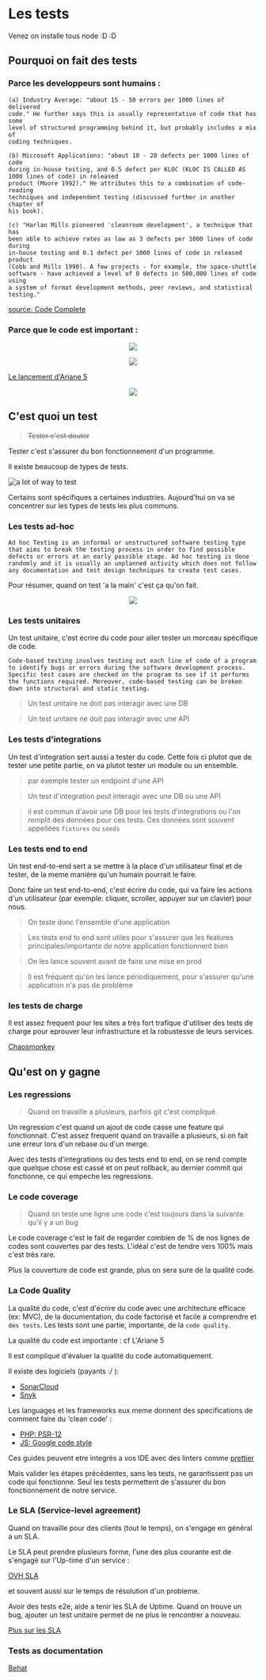 # Les tests

Venez on installe tous node :D :D

## Pourquoi on fait des tests

### Parce les developpeurs sont humains :

```
(a) Industry Average: "about 15 - 50 errors per 1000 lines of delivered
code." He further says this is usually representative of code that has some
level of structured programming behind it, but probably includes a mix of
coding techniques.

(b) Microsoft Applications: "about 10 - 20 defects per 1000 lines of code
during in-house testing, and 0.5 defect per KLOC (KLOC IS CALLED AS 1000 lines of code) in released
product (Moore 1992)." He attributes this to a combination of code-reading
techniques and independent testing (discussed further in another chapter of
his book).

(c) "Harlan Mills pioneered 'cleanroom development', a technique that has
been able to achieve rates as low as 3 defects per 1000 lines of code during
in-house testing and 0.1 defect per 1000 lines of code in released product
(Cobb and Mills 1990). A few projects - for example, the space-shuttle
software - have achieved a level of 0 defects in 500,000 lines of code using
a system of format development methods, peer reviews, and statistical
testing."
```

[source: Code Complete](https://www.amazon.com/Code-Complete-Practical-Handbook-Construction/dp/0735619670)

###  Parce que le code est important :

<p align="center"><img src="./images/prod-sans-test.jpg"/></p>
<p align="center"><img src="./images/ariane.jpg"/></p>

[Le lancement d'Ariane 5](https://hownot2code.com/2016/09/02/a-space-error-370-million-for-an-integer-overflow/)

<p align="center"><img src="./images/one-does-not.jpg"/></p>

## C'est quoi un test

> ~~Tester c'est douter~~

Tester c'est s'assurer du bon fonctionnement d'un programme.

Il existe beaucoup de types de tests.

![a lot of way to test](./images/tests.svg)

Certains sont spécifiques a certaines industries.
Aujourd'hui on va se concentrer sur les types de tests les plus communs.

### Les tests ad-hoc

```
Ad hoc Testing is an informal or unstructured software testing type that aims to break the testing process in order to find possible defects or errors at an early possible stage. Ad hoc testing is done randomly and it is usually an unplanned activity which does not follow any documentation and test design techniques to create test cases.
```

Pour résumer, quand on test 'a la main' c'est ça qu'on fait.

<p align="center"><img src="./images/ad-hoc.jpeg"/></p>


### Les tests unitaires

Un test unitaire, c'est écrire du code pour aller tester un morceau spécifique de code.

```
Code-based testing involves testing out each line of code of a program to identify bugs or errors during the software development process. Specific test cases are checked on the program to see if it performs the functions required. Moreover, code-based testing can be broken down into structural and static testing.
```

> Un test unitaire ne doit pas interagir avec une DB

> Un test unitaire ne doit pas interagir avec une API



### Les tests d'integrations

Un test d'integration sert aussi a tester du code. Cette fois ci plutot que de tester une petite partie, on va plutot tester un module ou un ensemble.

> par exemple tester un endpoint d'une API


> Un test d'integration peut interagir avec une DB ou une API

> il est commun d'avoir une DB pour les tests d'integrations ou l'on remplit des données pour ces tests.
> Ces données sont souvent appellées `fixtures` ou `seeds`

### Les tests end to end

Un test end-to-end sert a se mettre à la place d'un utilisateur final et de tester, de la meme manière qu'un humain pourrait le faire.

Donc faire un test end-to-end, c'est écrire du code, qui va faire les actions d'un utilisateur (par exemple: cliquer, scroller, appuyer sur un clavier) pour nous.

> On teste donc l'ensemble d'une application

> Les tests end to end sont utiles pour s'assurer que les features principales/importante de notre application fonctionnent bien

> On les lance souvent avant de faire une mise en prod

> Il est fréquent qu'on les lance périodiquement, pour s'assurer qu'une application n'a pas de problème

### les tests de charge

Il est assez frequent pour les sites a très fort trafique d'utiliser des tests de charge pour eprouver leur infrastructure et la robustesse de leurs services.

[Chaosmonkey](https://netflix.github.io/chaosmonkey/)

## Qu'est on y gagne

### Les regressions

> Quand on travaille a plusieurs, parfois git c'est compliqué.

Un regression c'est quand un ajout de code casse une feature qui fonctionnait.
C'est assez frequent quand on travaille a plusieurs, si on fait une erreur lors d'un rebase ou d'un merge.

Avec des tests d'integrations ou des tests end to end, on se rend compte que quelque chose est cassé et on peut rollback, au dernier commit qui fonctionne, ce qui empeche les regressions.

### Le code coverage

> Quand on teste une ligne une code c'est toujours dans la suivante qu'il y a un bug

Le code coverage c'est le fait de regarder combien de % de nos lignes de codes sont couvertes par des tests.
L'idéal c'est de tendre vers 100% mais c'est très rare.

Plus la couverture de code est grande, plus on sera sure de la qualité code.

### La Code Quality

La qualité du code, c'est d'écrire du code avec une architecture efficace (ex: MVC), de la documentation, du code factorisé et facile a comprendre et `des tests`.
Les tests sont une partie, importante, de la `code quality`.

La qualité du code est importante : cf L'Ariane 5

Il est compliqué d'évaluer la qualité du code automatiquement.

Il existe des logiciels (payants :/ ):
- [SonarCloud](https://sonarcloud.io/)
- [Snyk](https://snyk.io/)

Les languages et les frameworks eux meme donnent des specifications de comment faire du 'clean code' :
- [PHP: PSR-12](https://www.php-fig.org/psr/psr-12/)
- [JS: Google code style](https://google.github.io/styleguide/jsguide.html)

Ces guides peuvent etre integrés a vos IDE avec des linters comme [prettier](https://prettier.io/)

Mais valider les étapes précédentes, sans les tests, ne garantissent pas un code qui fonctionne. Seul les tests permettent de s'assurer du bon fonctionnement de notre service.

### Le SLA (Service-level agreement)

Quand on travaille pour des clients (tout le temps), on s'engage en général a un SLA.

Le SLA peut prendre plusieurs forme, l'une des plus courante est de s'engagé sur l'Up-time d'un service :

[OVH SLA](https://us.ovhcloud.com/legal/sla/dedicated-servers)

et souvent aussi sur le temps de résolution d'un probleme.

Avoir des tests e2e, aide a tenir les SLA de Uptime.
Quand on trouve un bug, ajouter un test unitaire permet de ne plus le rencontrer a nouveau.

[Plus sur les SLA](https://freshdesk.com/sla)

### Tests as documentation

[Behat](https://docs.behat.org/en/latest/quick_start.html)
